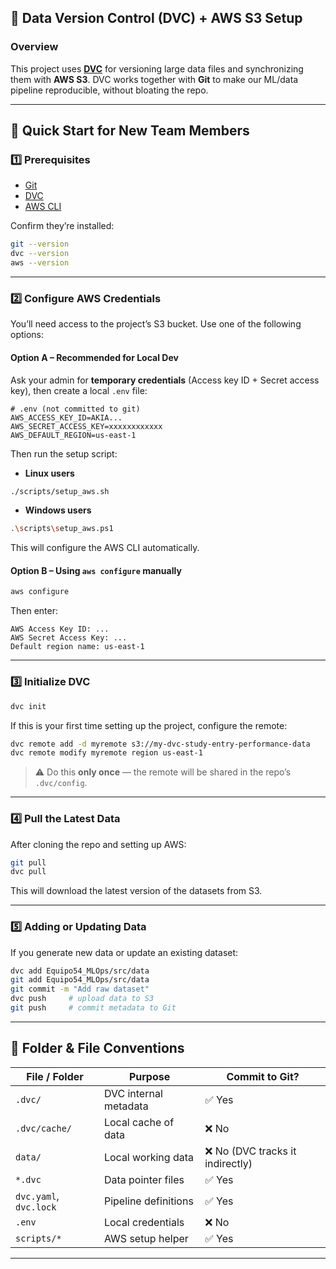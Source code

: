 
## 📘 Data Version Control (DVC) + AWS S3 Setup

### Overview

This project uses **[DVC](https://dvc.org/)** for versioning large data files and synchronizing them with **AWS S3**.
DVC works together with **Git** to make our ML/data pipeline reproducible, without bloating the repo.

---

## 🚀 Quick Start for New Team Members

### 1️⃣ Prerequisites

* [Git](https://git-scm.com/)
* [DVC](https://dvc.org/doc/install)
* [AWS CLI](https://docs.aws.amazon.com/cli/latest/userguide/getting-started-install.html)

Confirm they’re installed:

```bash
git --version
dvc --version
aws --version
```

---

### 2️⃣ Configure AWS Credentials

You’ll need access to the project’s S3 bucket.
Use one of the following options:

#### **Option A – Recommended for Local Dev**

Ask your admin for **temporary credentials** (Access key ID + Secret access key), then create a local `.env` file:

```
# .env (not committed to git)
AWS_ACCESS_KEY_ID=AKIA...
AWS_SECRET_ACCESS_KEY=xxxxxxxxxxxx
AWS_DEFAULT_REGION=us-east-1
```

Then run the setup script:

- **Linux users**
```bash
./scripts/setup_aws.sh
```

- **Windows users**
```bash
.\scripts\setup_aws.ps1
```

This will configure the AWS CLI automatically.

#### **Option B – Using `aws configure` manually**

```bash
aws configure
```

Then enter:

```
AWS Access Key ID: ...
AWS Secret Access Key: ...
Default region name: us-east-1
```

---
### 3️⃣ Initialize DVC

```bash
dvc init
```

If this is your first time setting up the project, configure the remote:

```bash
dvc remote add -d myremote s3://my-dvc-study-entry-performance-data
dvc remote modify myremote region us-east-1
```

> ⚠️ Do this **only once** — the remote will be shared in the repo’s `.dvc/config`.

---

### 4️⃣ Pull the Latest Data


After cloning the repo and setting up AWS:

```bash
git pull
dvc pull
```

This will download the latest version of the datasets from S3.

---
### 5️⃣ Adding or Updating Data

If you generate new data or update an existing dataset:

```bash
dvc add Equipo54_MLOps/src/data
git add Equipo54_MLOps/src/data
git commit -m "Add raw dataset"
dvc push     # upload data to S3
git push     # commit metadata to Git
```

---

## 🧰 Folder & File Conventions

| File / Folder          | Purpose               | Commit to Git?                  |
|------------------------| --------------------- | ------------------------------- |
| `.dvc/`                | DVC internal metadata | ✅ Yes                           |
| `.dvc/cache/`          | Local cache of data   | ❌ No                            |
| `data/`                | Local working data    | ❌ No (DVC tracks it indirectly) |
| `*.dvc`                | Data pointer files    | ✅ Yes                           |
| `dvc.yaml`, `dvc.lock` | Pipeline definitions  | ✅ Yes                           |
| `.env`                 | Local credentials     | ❌ No                            |
| `scripts/*`            | AWS setup helper      | ✅ Yes                           |

---